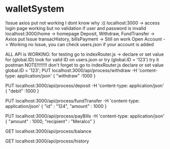 # walletSystem
!Issue axios put not working I dont know why :((
localhost:3000 -> access login page working but no validation if user and password is invalid
localhost:3000/home -> homepage
Deposit, Withdraw, FundTransfer -> Axios put Issue
transacHistory, billsPayment -> Still on work
Open Account -> Working no Issue, you can check users.json if your account is added

ALL API is WORKING:
for testing go to indexRouter.js -> declare or set value for (global.ID) look for valid ID on users.json or try (global.ID = '123')
try it postman
NOTE!!!!!!!! don't forget to go to indexRouter.js declare or set value global.ID = '123'; 
PUT
localhost:3000/api/process/withdraw
 -H 'content-type: application/json' 
 {
  "withdraw" :1000
 }
 
 PUT
 localhost:3000/api/process/deposit
 -H 'content-type: application/json' 
 {
  "debit" :1000
 }

PUT
 localhost:3000/api/process/fundTransfer
 -H 'content-type: application/json' 
 {
  "id" : "124",
  "amount" : 1000
 }
 
 PUT
  localhost:3000/api/process/payBills
 -H 'content-type: application/json' 
 {
  "amount" : 1000,
  "recipient" : "Meralco"
 }
 
 GET
 localhost:3000/api/process/balance

GET
 localhost:3000/api/process/history 
